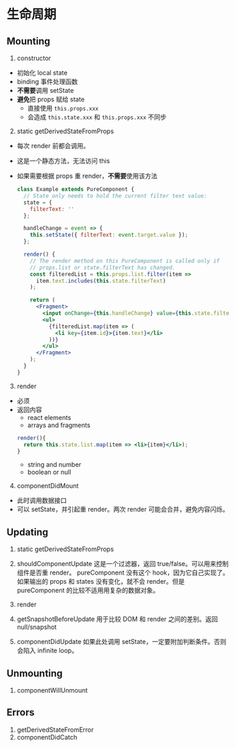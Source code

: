 # 生命周期

## Mounting

1. constructor

- 初始化 local state
- binding 事件处理函数
- **不需要**调用 setState
- **避免**把 props 赋给 state
  - 直接使用 `this.props.xxx`
  - 会造成 `this.state.xxx` 和 `this.props.xxx` 不同步

2. static getDerivedStateFromProps

- 每次 render 前都会调用。
- 这是一个静态方法，无法访问 this
- 如果需要根据 props 重 render，**不需要**使用该方法

  ```jsx
  class Example extends PureComponent {
    // State only needs to hold the current filter text value:
    state = {
      filterText: ''
    };

    handleChange = event => {
      this.setState({ filterText: event.target.value });
    };

    render() {
      // The render method on this PureComponent is called only if
      // props.list or state.filterText has changed.
      const filteredList = this.props.list.filter(item =>
        item.text.includes(this.state.filterText)
      );

      return (
        <Fragment>
          <input onChange={this.handleChange} value={this.state.filterText} />
          <ul>
            {filteredList.map(item => (
              <li key={item.id}>{item.text}</li>
            ))}
          </ul>
        </Fragment>
      );
    }
  }
  ```

3. render

- 必须
- 返回内容
  - react elements
  - arrays and fragments
  ```jsx
  render(){
    return this.state.list.map(item => <li>{item}</li>);
  }
  ```
  - string and number
  - boolean or null

4. componentDidMount

- 此时调用数据接口
- 可以 setState，并引起重 render。两次 render 可能会合并，避免内容闪烁。

## Updating

1. static getDerivedStateFromProps
2. shouldComponentUpdate
   这是一个过滤器，返回 true/false。可以用来控制组件是否重 render。
   pureComponent 没有这个 hook，因为它自己实现了。如果输出的 props 和 states 没有变化，就不会 render。但是 pureComponent 的比较不适用用复杂的数据对象。

3. render
4. getSnapshotBeforeUpdate
   用于比较 DOM 和 render 之间的差别。返回 null/snapshot
5. componentDidUpdate
   如果此处调用 setState，一定要附加判断条件。否则会陷入 infinite loop。

## Unmounting

1. componentWillUnmount

## Errors

1. getDerivedStateFromError
2. componentDidCatch
